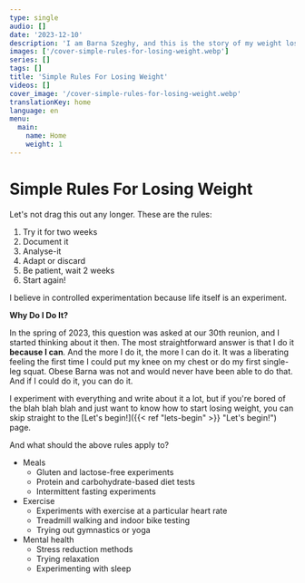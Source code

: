```yaml
---
type: single
audio: []
date: '2023-12-10'
description: 'I am Barna Szeghy, and this is the story of my weight loss and weight maintenance.'
images: ['/cover-simple-rules-for-losing-weight.webp']
series: []
tags: []
title: 'Simple Rules For Losing Weight'
videos: []
cover_image: '/cover-simple-rules-for-losing-weight.webp'
translationKey: home
language: en
menu: 
  main:
    name: Home
    weight: 1
---
```

# Simple Rules For Losing Weight

Let's not drag this out any longer. These are the rules:

1. Try it for two weeks
2. Document it
3. Analyse-it
4. Adapt or discard
5. Be patient, wait 2 weeks
6. Start again!

I believe in controlled experimentation because life itself is an experiment.

**Why Do I Do It?**

In the spring of 2023, this question was asked at our 30th reunion, and I started thinking about it then. The most straightforward answer is that I do it **because I can**. And the more I do it, the more I can do it. It was a liberating feeling the first time I could put my knee on my chest or do my first single-leg squat. Obese Barna was not and would never have been able to do that. And if I could do it, you can do it.

I experiment with everything and write about it a lot, but if you're bored of the blah blah blah and just want to know how to start losing weight, you can skip straight to the [Let's begin!]({{< ref "lets-begin" >}} "Let's begin!") page.

And what should the above rules apply to?

+ Meals
    * Gluten and lactose-free experiments
    * Protein and carbohydrate-based diet tests
    * Intermittent fasting experiments
+ Exercise
    * Experiments with exercise at a particular heart rate
    * Treadmill walking and indoor bike testing
    * Trying out gymnastics or yoga
+ Mental health
    * Stress reduction methods
    * Trying relaxation
    * Experimenting with sleep



